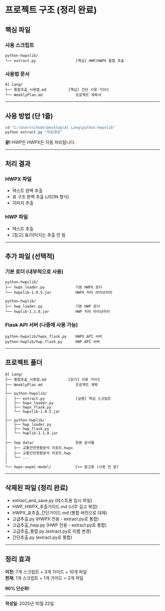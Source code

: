 # 프로젝트 구조 (정리 완료)

## 핵심 파일

### 사용 스크립트
```
python-hwpxlib/
└── extract.py                  [핵심] HWP/HWPX 통합 추출
```

### 사용법 문서
```
Al Lang/
├── 통합추출_사용법.md          [핵심] 간단 사용 가이드
└── WeeklyPlan.md               프로젝트 계획서
```

---

## 사용 방법 (단 1줄)

```powershell
cd "C:\Users\chodo\Desktop\Al Lang\python-hwpxlib"
python extract.py "파일경로"
```

**끝!** HWP든 HWPX든 자동 처리됩니다.

---

## 처리 결과

### HWPX 파일
- 텍스트 완벽 추출
- 표 구조 완벽 추출 (JSON 형식)
- 이미지 추출

### HWP 파일
- 텍스트 추출
- [참고] 표/이미지는 추출 안 됨

---

## 추가 파일 (선택적)

### 기본 로더 (내부적으로 사용)
```
python-hwpxlib/
├── hwpx_loader.py              기본 HWPX 로더
└── hwpxlib-1.0.5.jar           HWPX 처리 라이브러리

python-hwplib/
├── hwp_loader.py               기본 HWP 로더
└── hwplib-1.1.8.jar            HWP 처리 라이브러리
```

### Flask API 서버 (나중에 사용 가능)
```
python-hwpxlib/hwpx_flask.py    HWPX API 서버
python-hwplib/hwp_flask.py      HWP API 서버
```

---

## 프로젝트 폴더

```
Al Lang/
├── 통합추출_사용법.md          [읽기] 사용 가이드
├── WeeklyPlan.md               프로젝트 계획
│
├── python-hwpxlib/
│   ├── extract.py              [실행] 핵심 스크립트
│   ├── hwpx_loader.py
│   ├── hwpx_flask.py
│   └── hwpxlib-1.0.5.jar
│
├── python-hwplib/
│   ├── hwp_loader.py
│   ├── hwp_flask.py
│   └── hwplib-1.1.8.jar
│
├── hwp data/                   원본 문서들
│   ├── 교통안전현황분석 리포트.hwpx
│   ├── 교통안전현황분석 리포트.hwp
│   └── ...
│
└── hwpx-owpml-model/           C++ 참고용 (사용 안 함)
```

---

## 삭제된 파일 (정리 완료)

- extract_and_save.py (테스트용 임시 파일)
- HWP_HWPX_추출가이드.md (너무 길고 복잡)
- HWPX_표추출_간단가이드.md (통합 버전으로 대체)
- 고급추출.py (HWPX 전용 - extract.py로 통합)
- 고급추출_hwp.py (HWP 전용 - extract.py로 통합)
- 고급추출_통합.py (extract.py로 이름 변경)
- 간단추출.py (extract.py로 통합)

---

## 정리 효과

**이전:** 7개 스크립트 + 3개 가이드 = 10개 파일  
**현재:** 1개 스크립트 + 1개 가이드 = 2개 파일

**90% 단순화!**

---

**작성일**: 2025년 10월 22일

